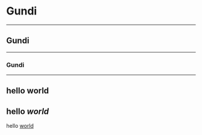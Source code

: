 # Gundi
---
## Gundi
---
### Gundi
---
hello **world**
---
hello *world*
---
hello [world](https://gundi.com/)
